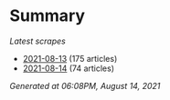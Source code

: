 # Summary
*Latest scrapes*
* [2021-08-13](https://github.com/nuuuwan/news_lk/blob/data/news_lk.2021-08-13.json) (175 articles)
* [2021-08-14](https://github.com/nuuuwan/news_lk/blob/data/news_lk.2021-08-14.json) (74 articles)

*Generated at 06:08PM, August 14, 2021*